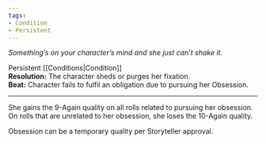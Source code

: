 ```yaml
---
tags:
- Condition
- Persistent
---
```


_Something’s on your character’s mind and she just can’t shake it._

Persistent [[Conditions|Condition]]\
**Resolution:** The character sheds or purges her fixation.\
**Beat:** Character fails to fulfil an obligation due to pursuing her Obsession.

---

She gains the 9-Again quality on all rolls related to pursuing her obsession.\
On rolls that are unrelated to her obsession, she loses the 10-Again quality. 

Obsession can be a temporary quality per Storyteller approval.